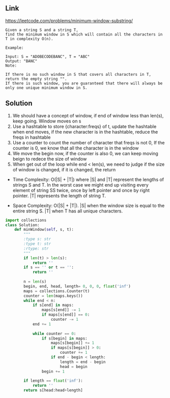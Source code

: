 ## Link
https://leetcode.com/problems/minimum-window-substring/
```
Given a string S and a string T, 
find the minimum window in S which will contain all the characters in T in complexity O(n).

Example:

Input: S = "ADOBECODEBANC", T = "ABC"
Output: "BANC"
Note:

If there is no such window in S that covers all characters in T, return the empty string "".
If there is such window, you are guaranteed that there will always be only one unique minimum window in S.
```
## Solution
1. We should have a concept of window, if end of window less than len(s), keep going. Window moves on s
2. Use a hashtable to store {character:freqs} of t, update the hashtable when end moves, if the new character is in
the hashtable, reduce the freqs in hashtable
3. Use a counter to count the number of character that freqs is not 0, If the counter
is 0, we know that all the character is in the window
4. We move the begin now, if the counter is also 0, we can keep moving beign to redece the size of window
5. When get out of the loop while end < len(s), we need to judge if the size of window is changed, if it is changed,
the return
- Time Complexity: O(|S| + |T|) where |S| and |T| represent the lengths of strings S and T. In the worst case we might end up visiting every element of string SS twice, once by left pointer and once by right pointer. |T| represents the length of string T.

- Space Complexity: O(|S| + |T|). |S| when the window size is equal to the entire string S. |T| when T has all unique characters.
```python
import collections
class Solution:
    def minWindow(self, s, t):
        """
        :type s: str
        :type t: str
        :rtype: str
        """
        if len(t) > len(s):
            return ''
        if s == '' or t == '':
            return ''
        
        n = len(s)
        begin, end, head, length= 0, 0, 0, float('inf')
        maps = collections.Counter(t)
        counter = len(maps.keys())
        while end < n:
            if s[end] in maps:
                maps[s[end]] -= 1
                if maps[s[end]] == 0:
                    counter -= 1
            end += 1
            
            while counter == 0:
                if s[begin] in maps:
                    maps[s[begin]] += 1
                    if maps[s[begin]] > 0:
                        counter += 1
                    if end - begin < length:
                        length = end - begin
                        head = begin
                begin += 1
                
        if length == float('inf'):
            return ''
        return s[head:head+length]
```
